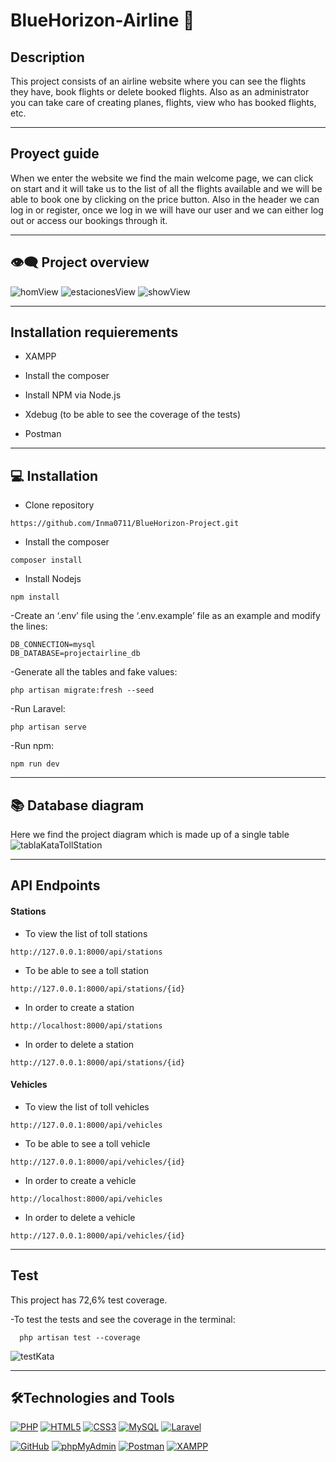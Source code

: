 # BlueHorizon-Airline 💼

## Description
This project consists of an airline website where you can see the flights they have, book flights or delete booked flights. Also as an administrator you can take care of creating planes, flights, view who has booked flights, etc.


***
## Proyect guide
When we enter the website we find the main welcome page, we can click on start and it will take us to the list of all the flights available and we will be able to book one by clicking on the price button. Also in the header we can log in or register, once we log in we will have our user and we can either log out or access our bookings through it.


***
## :eye_speech_bubble: Project overview
![homView]()
![estacionesView](https://github.com/user-attachments/assets/6612d745-8359-4a5f-b232-6e60094180d6)
![showView](https://github.com/user-attachments/assets/f5e596c1-5307-4873-a91e-19c8a857eff0)


***
## Installation requierements
- XAMPP

- Install the composer

- Install NPM via Node.js

- Xdebug (to be able to see the coverage of the tests)

- Postman


***
## 💻 Installation
- Clone repository
```
https://github.com/Inma0711/BlueHorizon-Project.git
```
- Install the composer

```
composer install
```
- Install Nodejs

```
npm install
```

-Create an ‘.env’ file using the ‘.env.example’ file as an example and modify the lines:

    DB_CONNECTION=mysql
    DB_DATABASE=projectairline_db

-Generate all the tables and fake values:

```
php artisan migrate:fresh --seed
```
-Run Laravel:

```
php artisan serve
```
-Run npm:

```
npm run dev
```

***
## 📚 Database diagram
Here we find the project diagram which is made up of a single table
![tablaKataTollStation](https://github.com/user-attachments/assets/1a4f3321-017a-4aae-83c7-2493c8995e4c)


***
## API Endpoints
#### Stations
- To view the list of toll stations

```
http://127.0.0.1:8000/api/stations
```
- To be able to see a toll station

```
http://127.0.0.1:8000/api/stations/{id}
```
- In order to create a station

```
http://localhost:8000/api/stations
```
- In order to delete a station

```
http://127.0.0.1:8000/api/stations/{id}
```
#### Vehicles
- To view the list of toll vehicles

```
http://127.0.0.1:8000/api/vehicles
```
- To be able to see a toll vehicle

```
http://127.0.0.1:8000/api/vehicles/{id}
```
- In order to create a vehicle

```
http://localhost:8000/api/vehicles
```
- In order to delete a vehicle

```
http://127.0.0.1:8000/api/vehicles/{id}
```


***
## Test
This project has 72,6% test coverage.

-To test the tests and see the coverage in the terminal:

```
  php artisan test --coverage
```
![testKata](https://github.com/user-attachments/assets/f4fc7639-e503-46cb-bc2c-e1c07cabef2c)


***
## 🛠️Technologies and Tools

<a href='https://github.com/shivamkapasia0' target="_blank"><img alt='PHP' src='https://img.shields.io/badge/PHP-100000?style=for-the-badge&logo=PHP&logoColor=white&labelColor=777BB4&color=777BB4'/></a>
<a href='https://github.com/shivamkapasia0' target="_blank"><img alt='HTML5' src='https://img.shields.io/badge/HTML5-100000?style=for-the-badge&logo=HTML5&logoColor=white&labelColor=E34F26&color=E34F26'/></a>
<a href='https://github.com/shivamkapasia0' target="_blank"><img alt='CSS3' src='https://img.shields.io/badge/CSS3-100000?style=for-the-badge&logo=CSS3&logoColor=white&labelColor=1572B6&color=1572B6'/></a>
<a href='https://github.com/shivamkapasia0' target="_blank"><img alt='MySQL' src='https://img.shields.io/badge/MySQL-100000?style=for-the-badge&logo=MySQL&logoColor=white&labelColor=4479A1&color=4479A1'/></a>
<a href='https://github.com/shivamkapasia0' target="_blank"><img alt='Laravel' src='https://img.shields.io/badge/Laravel-100000?style=for-the-badge&logo=Laravel&logoColor=white&labelColor=FF2D20&color=FF2D20'/></a>

<a href='https://github.com/shivamkapasia0' target="_blank"><img alt='GitHub' src='https://img.shields.io/badge/GitHub-100000?style=for-the-badge&logo=GitHub&logoColor=white&labelColor=181717&color=181717'/></a>
<a href='https://github.com/shivamkapasia0' target="_blank"><img alt='phpMyAdmin' src='https://img.shields.io/badge/phpMyAdmin-100000?style=for-the-badge&logo=phpMyAdmin&logoColor=white&labelColor=6C78AF&color=6C78AF'/></a>
<a href='https://github.com/shivamkapasia0' target="_blank"><img alt='Postman' src='https://img.shields.io/badge/Postman-100000?style=for-the-badge&logo=Postman&logoColor=white&labelColor=FF6C37&color=FF6C37'/></a>
<a href='https://github.com/shivamkapasia0' target="_blank"><img alt='XAMPP' src='https://img.shields.io/badge/XAMPP-100000?style=for-the-badge&logo=XAMPP&logoColor=white&labelColor=FB7A24&color=FB7A24'/></a>